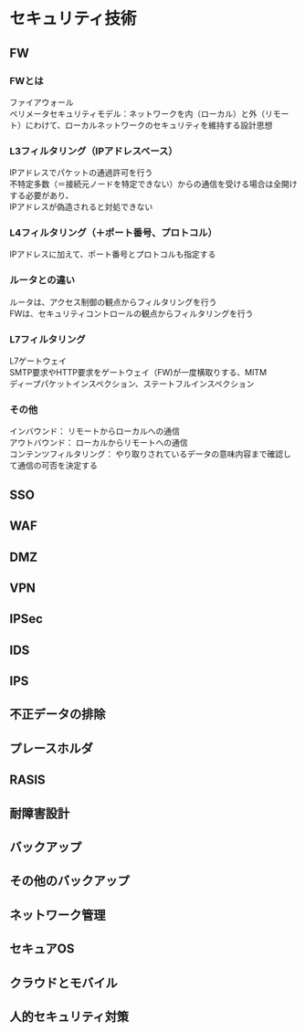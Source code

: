 # セキュリティ技術

## FW

### FWとは

ファイアウォール  
ペリメータセキュリティモデル：ネットワークを内（ローカル）と外（リモート）にわけて、ローカルネットワークのセキュリティを維持する設計思想  

### L3フィルタリング（IPアドレスベース）

IPアドレスでパケットの通過許可を行う  
不特定多数（＝接続元ノードを特定できない）からの通信を受ける場合は全開けする必要があり、  
IPアドレスが偽造されると対処できない

### L4フィルタリング（＋ポート番号、プロトコル）

IPアドレスに加えて、ポート番号とプロトコルも指定する

### ルータとの違い

ルータは、アクセス制御の観点からフィルタリングを行う  
FWは、セキュリティコントロールの観点からフィルタリングを行う

### L7フィルタリング

L7ゲートウェイ  
SMTP要求やHTTP要求をゲートウェイ（FW)が一度横取りする、MITM  
ディープパケットインスペクション、ステートフルインスペクション

### その他

インバウンド： リモートからローカルへの通信  
アウトバウンド： ローカルからリモートへの通信  
コンテンツフィルタリング： やり取りされているデータの意味内容まで確認して通信の可否を決定する


## SSO

## WAF

## DMZ

## VPN

## IPSec

## IDS

## IPS

## 不正データの排除

## プレースホルダ

## RASIS

## 耐障害設計

## バックアップ

## その他のバックアップ

## ネットワーク管理

## セキュアOS

## クラウドとモバイル

## 人的セキュリティ対策
